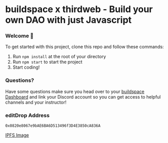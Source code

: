 # buildspace x thirdweb - Build your own DAO with just Javascript

### **Welcome 👋**

To get started with this project, clone this repo and follow these commands:

1. Run `npm install` at the root of your directory
2. Run `npm start` to start the project
3. Start coding!

### **Questions?**

Have some questions make sure you head over to your [buildspace Dashboard](https://app.buildspace.so/projects/COb520aae3-7925-42f4-a5e7-eaf718933766) and link your Discord account so you can get access to helpful channels and your instructor!

### editDrop Address

`0x0820e8067e9bAE6BA6D513496f3D4E3850cA836A`

[IPFS Image](`https://gateway.ipfscdn.io/ipfs/QmSAT7biahvUirCiRwCYL4mu84Mj1Njkgh21XR3Cmh28rS/0`)
